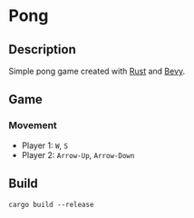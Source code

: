 # Pong
## Description
Simple pong game created with [Rust](https://www.rust-lang.org/) and [Bevy](https://bevyengine.org).
## Game
### Movement
- Player 1: `W`, `S`
- Player 2: `Arrow-Up`, `Arrow-Down`

## Build
`cargo build --release`